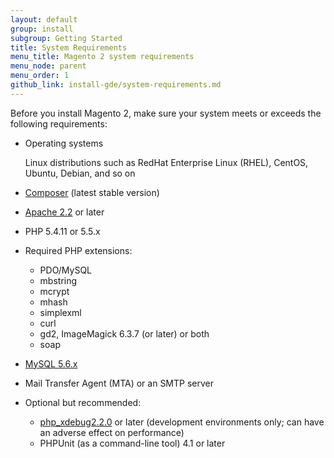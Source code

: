 ```yaml
---
layout: default
group: install
subgroup: Getting Started
title: System Requirements
menu_title: Magento 2 system requirements
menu_node: parent
menu_order: 1
github_link: install-gde/system-requirements.md
---
```



Before you install Magento 2, make sure your system meets or exceeds the following requirements:

*	Operating systems

	Linux distributions such as RedHat Enterprise Linux (RHEL), CentOS, Ubuntu, Debian, and so on
	
*	<a href="https://getcomposer.org/download/" >Composer</a> (latest stable version)
*	<a href="http://httpd.apache.org/download.cgi" >Apache 2.2</a> or later
*	PHP 5.4.11 or 5.5.x 
*	Required PHP extensions:

	*	PDO/MySQL
	*	mbstring
	*	mcrypt
	*	mhash
	*	simplexml
	*	curl
	*	gd2, ImageMagick 6.3.7 (or later) or both
	*	soap
	
*	<a href="http://dev.mysql.com/doc/refman/5.6/en/installing.html" >MySQL 5.6.x</a>
*	Mail Transfer Agent (MTA) or an SMTP server
*	Optional but recommended: 

	*	<a href="http://xdebug.org/download.php" >php_xdebug2.2.0</a> or later (development environments only; can have an adverse effect on performance)
    *	PHPUnit (as a command-line tool) 4.1 or later 
	









